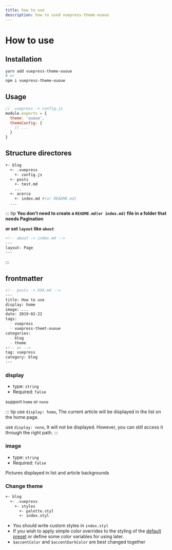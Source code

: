 ```yaml
---
title: how to use
description: how to used vuepress-theme-ououe
---
```


# How to use

## Installation

``` sh
yarn add vuepress-theme-ououe
# or
npm i vuepress-theme-ououe
```

## Usage

``` js
// .vuepress -> config.js
module.exports = {
  theme: 'ououe',
  themeConfig: {
    // ...
  }
}
```

## Structure directores

``` sh
+- blog
  +- .vuepress
    +- config.js
  +- posts
    +- test.md
    ...
  +- acerca
    +- index.md #(or README.md)
  ...
```

::: tip
**You don't need to create a `README.md(or index.md)` file in a folder that needs Pagination**

**or set `layout` like `about`**

``` md
<!-- about -> index.md -->
---
layout: Page
---
```

:::

## frontmatter

``` md
<!-- posts -> XXX.md -->
---
title: How to use
display: home
image: ...
date: 2019-02-22
tags:
  - vuepress
  - vuepress-themt-ououe
categories:
  - blog
  - theme
<!-- or -->
tag: vuepress
category: blog
---
```

### display

- type: `string`
- Required: `false`

support `home` or `none`

::: tip
use `display: home`, The current article will be displayed in the list on the home page.

use `display: none`, It will not be displayed. However, you can still access it through the right path.
:::

### image

- type: `string`
- Required: `false`

Pictures displayed in list and article backgrounds

### Change theme

``` sh
+- blog
  +- .vuepress
    +- styles
      +- palette.styl
      +- index.styl
```

- You should write custom styles in `index.styl`
- If you wish to apply simple color overrides to the styling of the [default preset](https://github.com/tolking/vuepress-theme-ououe/blob/master/styles/palette.styl) or define some color variables for using later.
- `$accentColor` and `$accentDarkColor` are best changed together
